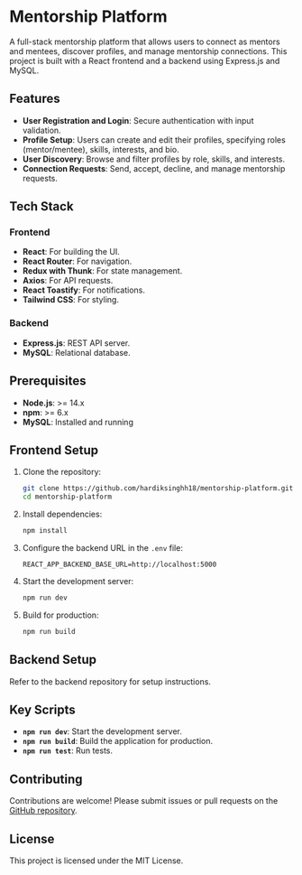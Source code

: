 # Mentorship Platform

A full-stack mentorship platform that allows users to connect as mentors and mentees, discover profiles, and manage mentorship connections. This project is built with a React frontend and a backend using Express.js and MySQL.

## Features

- **User Registration and Login**: Secure authentication with input validation.
- **Profile Setup**: Users can create and edit their profiles, specifying roles (mentor/mentee), skills, interests, and bio.
- **User Discovery**: Browse and filter profiles by role, skills, and interests.
- **Connection Requests**: Send, accept, decline, and manage mentorship requests.

## Tech Stack

### Frontend
- **React**: For building the UI.
- **React Router**: For navigation.
- **Redux with Thunk**: For state management.
- **Axios**: For API requests.
- **React Toastify**: For notifications.
- **Tailwind CSS**: For styling.

### Backend
- **Express.js**: REST API server.
- **MySQL**: Relational database.

## Prerequisites

- **Node.js**: >= 14.x
- **npm**: >= 6.x
- **MySQL**: Installed and running

## Frontend Setup

1. Clone the repository:
   ```bash
   git clone https://github.com/hardiksinghh18/mentorship-platform.git
   cd mentorship-platform
   ```

2. Install dependencies:
   ```bash
   npm install
   ```

3. Configure the backend URL in the `.env` file:
   ```env
   REACT_APP_BACKEND_BASE_URL=http://localhost:5000
   ```

4. Start the development server:
   ```bash
   npm run dev
   ```

5. Build for production:
   ```bash
   npm run build
   ```

## Backend Setup

Refer to the backend repository for setup instructions.

## Key Scripts

- **`npm run dev`**: Start the development server.
- **`npm run build`**: Build the application for production.
- **`npm run test`**: Run tests.



## Contributing

Contributions are welcome! Please submit issues or pull requests on the [GitHub repository](https://github.com/your-repo/mentorship-platform).

## License

This project is licensed under the MIT License.
